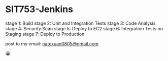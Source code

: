 # SIT753-Jenkins
stage 1: Build
stage 2: Unit and Integration Tests
stage 3: Code Analysis
stage 4: Security Scan
stage 5: Deploy to EC2
stage 6: Integration Tests on Staging
stage 7: Deploy to Production

post to my email: natexuan0805@gmail.com

😭
